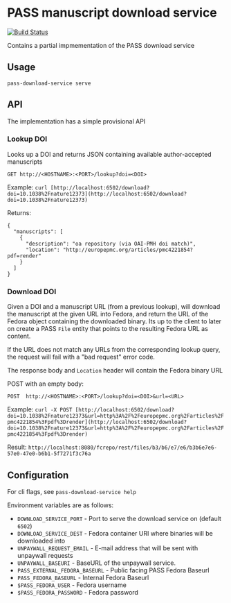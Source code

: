 # PASS manuscript download service

[![Build Status](https://travis-ci.com/oa-pass/pass-download-service.svg?branch=master)](https://travis-ci.com/oa-pass/pass-download-service)

Contains a partial impmementation of the PASS download service

## Usage

    pass-download-service serve

## API

The implementation has a simple provisional API

### Lookup DOI
Looks up a DOI and returns JSON containing available author-accepted manuscripts

```
GET http://<HOSTNAME>:<PORT>/lookup?doi=<DOI>
```

Example: `curl [http://localhost:6502/download?doi=10.1038%2Fnature12373](http://localhost:6502/download?doi=10.1038%2Fnature12373)`

Returns:
```
{
  "manuscripts": [
    {
      "description": "oa repository (via OAI-PMH doi match)",
      "location": "http://europepmc.org/articles/pmc4221854?pdf=render"
    }
  ]
}
```

### Download DOI
Given a DOI and a manuscript URL (from a previous lookup), will download the manuscript at the given URL into Fedora, and
return the URL of the Fedora object containing the downloaded binary.  Its up to the client to later on create a PASS `File` entity that
points to the resulting Fedora URL as content.

If the URL does not match any URLs from the corresponding lookup query, the request will fail with a "bad request" error code.

The response body and `Location` header will contain the Fedora binary URL

POST with an empty body:
```
POST  http://<HOSTNAME>:<PORT>/lookup?doi=<DOI>&url=<URL>
```

Example:
`curl -X POST [http://localhost:6502/download?doi=10.1038%2Fnature12373&url=http%3A%2F%2Feuropepmc.org%2Farticles%2Fpmc4221854%3Fpdf%3Drender](http://localhost:6502/download?doi=10.1038%2Fnature12373&url=http%3A%2F%2Feuropepmc.org%2Farticles%2Fpmc4221854%3Fpdf%3Drender)`

Result:
``
http://localhost:8080/fcrepo/rest/files/b3/b6/e7/e6/b3b6e7e6-57e0-47e0-b6b1-5f7271f3c76a
``

## Configuration

For cli flags, see `pass-download-service help`

Environment variables are as follows:

* `DOWNLOAD_SERVICE_PORT` - Port to serve the download service on (default `6502`)
* `DOWNLOAD_SERVICE_DEST` - Fedora container URI where binaries will be downloaded into
* `UNPAYWALL_REQUEST_EMAIL` - E-mail address that will be sent with unpaywall requests
* `UNPAYWALL_BASEURI` - BaseURL of the unpaywall service.
* `PASS_EXTERNAL_FEDORA_BASEURL` - Public facing PASS Fedora Baseurl
* `PASS_FEDORA_BASEURL` - Internal Fedora Baseurl
* `$PASS_FEDORA_USER` - Fedora username
* `$PASS_FEDORA_PASSWORD` - Fedora password